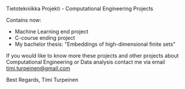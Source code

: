 Tietotekniikka Projekti - Computational Engineering Projects

Contains now:
- Machine Learning end project
- C-course ending project
- My bachelor thesis: "Embeddings of high-dimensional finite sets"

If you would like to know more these projects and other projects about Computational Engineering or Data analysis contact me via email timi.turpeinen@gmail.com

Best Regards,
Timi Turpeinen



